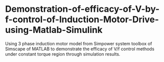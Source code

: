 # Demonstration-of-efficacy-of-V-by-f-control-of-Induction-Motor-Drive-using-Matlab-Simulink
Using 3 phase induction motor model from Simpower system toolbox of Simscape of MATLAB to demonstrate the efficacy of V/f control methods under constant torque region through simulation results.
